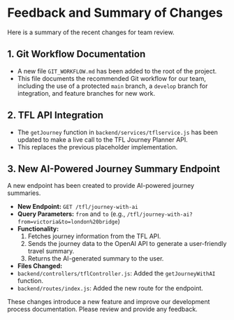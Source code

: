 # Feedback and Summary of Changes

Here is a summary of the recent changes for team review.

## 1. Git Workflow Documentation

* A new file `GIT_WORKFLOW.md` has been added to the root of the project.
* This file documents the recommended Git workflow for our team, including the use of a protected `main` branch, a `develop` branch for integration, and feature branches for new work.

## 2. TFL API Integration

* The `getJourney` function in `backend/services/tflservice.js` has been updated to make a live call to the TFL Journey Planner API.
* This replaces the previous placeholder implementation.

## 3. New AI-Powered Journey Summary Endpoint

A new endpoint has been created to provide AI-powered journey summaries.

* **New Endpoint:** `GET /tfl/journey-with-ai`
* **Query Parameters:** `from` and `to` (e.g., `/tfl/journey-with-ai?from=victoria&to=london%20bridge`)
* **Functionality:**
    1. Fetches journey information from the TFL API.
    2. Sends the journey data to the OpenAI API to generate a user-friendly travel summary.
    3. Returns the AI-generated summary to the user.
* **Files Changed:**
* `backend/controllers/tflController.js`: Added the `getJourneyWithAI` function.
* `backend/routes/index.js`: Added the new route for the endpoint.

These changes introduce a new feature and improve our development process documentation. Please review and provide any feedback.
